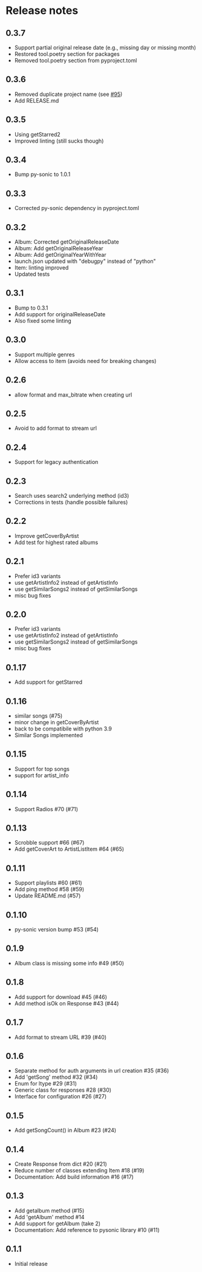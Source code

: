# Release notes

## 0.3.7

- Support partial original release date (e.g., missing day or missing month)
- Restored tool.poetry section for packages
- Removed tool.poetry section from pyproject.toml

## 0.3.6

- Removed duplicate project name (see [#95](https://github.com/GioF71/subsonic-connector/issues/95))
- Add RELEASE.md

## 0.3.5

- Using getStarred2
- Improved linting (still sucks though)

## 0.3.4

- Bump py-sonic to 1.0.1

## 0.3.3

- Corrected py-sonic dependency in pyproject.toml

## 0.3.2

- Album: Corrected getOriginalReleaseDate
- Album: Add getOriginalReleaseYear
- Album: Add getOriginalYearWithYear
- launch.json updated with "debugpy" instead of "python"
- Item: linting improved
- Updated tests

## 0.3.1

- Bump to 0.3.1
- Add support for originalReleaseDate
- Also fixed some linting

## 0.3.0

- Support multiple genres
- Allow access to item (avoids need for breaking changes)

## 0.2.6

- allow format and max_bitrate when creating url

## 0.2.5

- Avoid to add format to stream url

## 0.2.4

- Support for legacy authentication

## 0.2.3

- Search uses search2 underlying method (id3)
- Corrections in tests (handle possible failures)

## 0.2.2

- Improve getCoverByArtist
- Add test for highest rated albums

## 0.2.1

- Prefer id3 variants
- use getArtistInfo2 instead of getArtistInfo
- use getSimilarSongs2 instead of getSimilarSongs
- misc bug fixes

## 0.2.0

- Prefer id3 variants
- use getArtistInfo2 instead of getArtistInfo
- use getSimilarSongs2 instead of getSimilarSongs
- misc bug fixes

## 0.1.17

- Add support for getStarred

## 0.1.16

- similar songs (#75)
- minor change in getCoverByArtist
- back to be compatibile with python 3.9
- Similar Songs implemented

## 0.1.15

- Support for top songs
- support for artist_info

## 0.1.14

- Support Radios #70 (#71)

## 0.1.13

- Scrobble support #66 (#67)
- Add getCoverArt to ArtistListItem #64 (#65)

## 0.1.11

- Support playlists #60 (#61)
- Add ping method #58 (#59)
- Update README.md (#57)

## 0.1.10

- py-sonic version bump #53 (#54)

## 0.1.9

- Album class is missing some info #49 (#50)

## 0.1.8

- Add support for download #45 (#46)
- Add method isOk on Response #43 (#44)

## 0.1.7

- Add format to stream URL #39 (#40)

## 0.1.6

- Separate method for auth arguments in url creation #35 (#36)
- Add 'getSong' method #32 (#34)
- Enum for ltype #29 (#31)
- Generic class for responses #28 (#30)
- Interface for configuration #26 (#27)

## 0.1.5

- Add getSongCount() in Album #23 (#24)

## 0.1.4

- Create Response from dict #20 (#21)
- Reduce number of classes extending Item #18 (#19)
- Documentation: Add build information #16 (#17)

## 0.1.3

- Add getalbum method (#15)
- Add 'getAlbum' method #14
- Add support for getAlbum (take 2)
- Documentation: Add reference to pysonic library #10 (#11)

## 0.1.1

- Initial release

